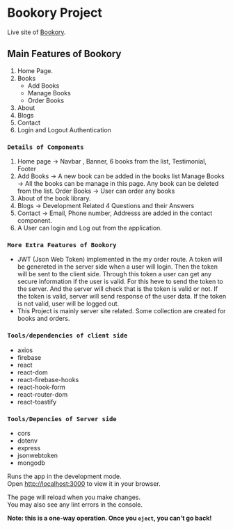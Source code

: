 # Bookory Project

Live site of [Bookory](https://github.com/facebook/create-react-app).

## Main Features of Bookory

1. Home Page.
2. Books
   - Add Books
   - Manage Books
   - Order Books
3. About
4. Blogs
5. Contact
6. Login and Logout Authentication

### `Details of Components`

1. Home page -> Navbar , Banner, 6 books from the list, Testimonial, Footer
2. Add Books -> A new book can be added in the books list
   Manage Books -> All the books can be manage in this page. Any book can be deleted from the list.
   Order Books -> User can order any books
3. About of the book library.
4. Blogs -> Development Related 4 Questions and their Answers
5. Contact -> Email, Phone number, Addresss are added in the contact component.
6. A User can login and Log out from the application.

### `More Extra Features of Bookory`

* JWT (Json Web Token) implemented in the my order route. A token will be genereted in the server side when a user will login. Then the token will be sent to the client side. Through this token a user can get any secure information if the user is valid. For this heve to send the token to the server. And the server will check that is the token is valid or not. If the token is valid, server will send response of the user data. If the token is not valid, user will be logged out. 
* This Project is mainly server site related. Some collection are created for books and orders.

### `Tools/dependencies of client side`

* axios
* firebase
* react
* react-dom
* react-firebase-hooks
* react-hook-form
* react-router-dom
* react-toastify

### `Tools/Depencies of Server side`

* cors
* dotenv
* express
* jsonwebtoken
* mongodb

Runs the app in the development mode.\
Open [http://localhost:3000](http://localhost:3000) to view it in your browser.

The page will reload when you make changes.\
You may also see any lint errors in the console.


**Note: this is a one-way operation. Once you `eject`, you can't go back!**




